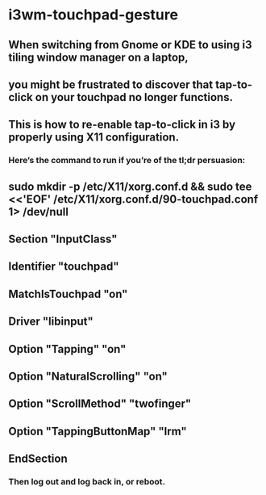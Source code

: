 # i3wm-touchpad-gesture

## When switching from Gnome or KDE to using i3 tiling window manager on a laptop, 
## you might be frustrated to discover that tap-to-click on your touchpad no longer functions. 
## This is how to re-enable tap-to-click in i3 by properly using X11 configuration.


### Here’s the command to run if you’re of the tl;dr persuasion:

## sudo mkdir -p /etc/X11/xorg.conf.d && sudo tee <<'EOF' /etc/X11/xorg.conf.d/90-touchpad.conf 1> /dev/null


## Section "InputClass"
## 	Identifier "touchpad"
## 	MatchIsTouchpad "on"
##	Driver "libinput"
##	Option "Tapping" "on"
##	Option "NaturalScrolling" "on"
##	Option "ScrollMethod" "twofinger"
##	Option "TappingButtonMap" "lrm"
## EndSection


### Then log out and log back in, or reboot.
